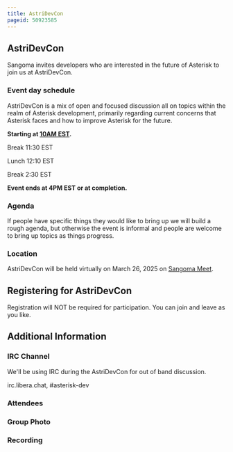 ```yaml
---
title: AstriDevCon
pageid: 50923585
---
```


AstriDevCon
-----------

Sangoma invites developers who are interested in the future of Asterisk to join us at AstriDevCon.

### Event day schedule

AstriDevCon is a mix of open and focused discussion all on topics within the realm of Asterisk development, primarily regarding current concerns that Asterisk faces and how to improve Asterisk for the future.

**Starting at [10AM EST](https://www.timeanddate.com/worldclock/fixedtime.html?msg=AstriDevCon+2025+March&iso=20250326T10&p1=250&ah=6).**

Break 11:30 EST

Lunch 12:10 EST

Break 2:30 EST

**Event ends at 4PM EST or at completion.**

### Agenda

If people have specific things they would like to bring up we will build a rough agenda, but otherwise the event is informal and people are welcome to bring up topics as things progress.

### Location

AstriDevCon will be held virtually on March 26, 2025 on [Sangoma Meet](https://meet.sangoma.com/AstriDevCon).

Registering for AstriDevCon
---------------------------

Registration will NOT be required for participation. You can join and leave as you like.

Additional Information
----------------------

### IRC Channel

We'll be using IRC during the AstriDevCon for out of band discussion.

irc.libera.chat, #asterisk-dev

### Attendees

### Group Photo

### Recording

